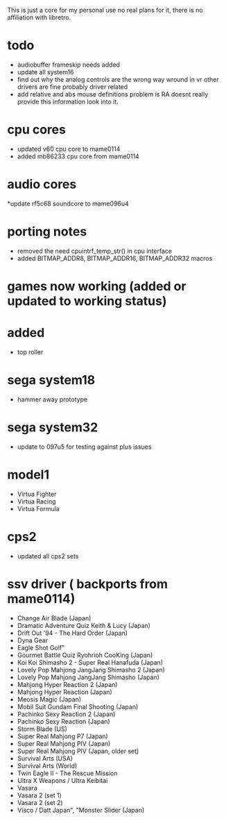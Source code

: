 This is just a core for my personal use no real plans for it, there is no affiliation with libretro.


# todo
* audiobuffer frameskip needs added
* update all system16
* find out why the analog controls are the wrong way wround in vr other drivers are fine probably driver related
* add relative and abs mouse definitions problem is RA doesnt really provide this information look into it.

# cpu cores
* updated v60 cpu core to mame0114
* added mb86233 cpu core from mame0114

# audio cores
*update rf5c68 soundcore to mame096u4

# porting notes
* removed the need cpuintrf_temp_str() in cpu interface
* added BITMAP_ADDR8, BITMAP_ADDR16, BITMAP_ADDR32 macros


# games now working (added or updated to working status)

# added 
* top roller

# sega system18
* hammer away prototype

# sega system32
* update to 097u5 for testing against plus issues

# model1
* Virtua Fighter
* Virtua Racing
* Virtua Formula


# cps2 
* updated all cps2 sets 

# ssv driver ( backports from mame0114)
* Change Air Blade (Japan)
* Dramatic Adventure Quiz Keith & Lucy (Japan)
* Drift Out '94 - The Hard Order (Japan)
* Dyna Gear
* Eagle Shot Golf"
* Gourmet Battle Quiz Ryohrioh CooKing (Japan)
* Koi Koi Shimasho 2 - Super Real Hanafuda (Japan)
* Lovely Pop Mahjong JangJang Shimasho 2 (Japan)
* Lovely Pop Mahjong JangJang Shimasho (Japan)
* Mahjong Hyper Reaction 2 (Japan)
* Mahjong Hyper Reaction (Japan)
* Meosis Magic (Japan)
* Mobil Suit Gundam Final Shooting (Japan)
* Pachinko Sexy Reaction 2 (Japan)
* Pachinko Sexy Reaction (Japan)
* Storm Blade (US)
* Super Real Mahjong P7 (Japan)
* Super Real Mahjong PIV (Japan)
* Super Real Mahjong PIV (Japan, older set)
* Survival Arts (USA)
* Survival Arts (World)
* Twin Eagle II - The Rescue Mission
* Ultra X Weapons / Ultra Keibitai
* Vasara
* Vasara 2 (set 1)
* Vasara 2 (set 2)
* Visco / Datt Japan", "Monster Slider (Japan)


